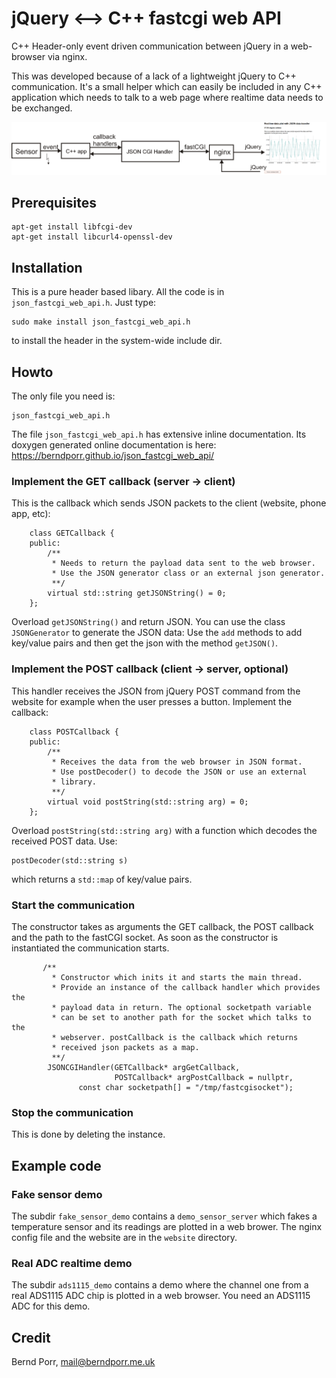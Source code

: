 # jQuery <--> C++ fastcgi web API

C++ Header-only event driven communication between jQuery in a web-browser via nginx.

This was developed because of a lack of a lightweight jQuery to C++
communication. It's a small helper which can easily be
included in any C++ application which needs to talk to a web page
where realtime data needs to be exchanged.

![alt tag](dataflow.png)

## Prerequisites

```
apt-get install libfcgi-dev
apt-get install libcurl4-openssl-dev
```

## Installation

This is a pure header based libary. All the code is in `json_fastcgi_web_api.h`. Just type:
```
sudo make install json_fastcgi_web_api.h
```
to install the header in the system-wide include dir.

## Howto

The only file you need is:
```
json_fastcgi_web_api.h
```

The file `json_fastcgi_web_api.h` has extensive inline documentation. 
Its doxygen generated online documentation is here: 
https://berndporr.github.io/json_fastcgi_web_api/

### Implement the GET callback (server -> client)

This is the callback which sends JSON packets to the client (website, phone app, etc):

```
	class GETCallback {
	public:
		/**
		 * Needs to return the payload data sent to the web browser.
		 * Use the JSON generator class or an external json generator.
		 **/
		virtual std::string getJSONString() = 0;
	};
```
Overload `getJSONString()` and return JSON. You can use the
class `JSONGenerator` to generate the JSON data: Use the `add`
methods to add key/value pairs and then get the json with the
method `getJSON()`.

### Implement the POST callback (client -> server, optional)

This handler receives the JSON from jQuery POST command from the
website for example when the user presses a button. Implement the callback:

```
	class POSTCallback {
	public:
		/**
		 * Receives the data from the web browser in JSON format.
		 * Use postDecoder() to decode the JSON or use an external
		 * library.
		 **/
		virtual void postString(std::string arg) = 0;
	};
```
Overload `postString(std::string arg)` with a function
which decodes the received POST data.
Use:
```
postDecoder(std::string s)
```
which returns a `std::map` of key/value pairs.

### Start the communication

The constructor takes as arguments the GET callback, the POST callback
and the path to the fastCGI socket. As soon as the constructor is
instantiated the communication starts.

```
       /**
         * Constructor which inits it and starts the main thread.
         * Provide an instance of the callback handler which provides the
         * payload data in return. The optional socketpath variable
         * can be set to another path for the socket which talks to the
         * webserver. postCallback is the callback which returns
         * received json packets as a map.
         **/
        JSONCGIHandler(GETCallback* argGetCallback,
                       POSTCallback* argPostCallback = nullptr,
		       const char socketpath[] = "/tmp/fastcgisocket");
```

### Stop the communication

This is done by deleting the instance.


## Example code

### Fake sensor demo
The subdir `fake_sensor_demo` contains a `demo_sensor_server` which fakes a temperature sensor
and its readings are plotted in a web brower. The nginx
config file and the website are in the `website`
directory.

### Real ADC realtime demo
The subdir `ads1115_demo` contains a demo where the channel one from a real ADS1115 ADC chip is
plotted in a web browser. You need an ADS1115 ADC for this demo.


## Credit

Bernd Porr, mail@berndporr.me.uk

